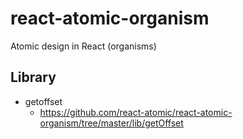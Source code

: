 # react-atomic-organism
Atomic design in React (organisms)

## Library
* getoffset
   * https://github.com/react-atomic/react-atomic-organism/tree/master/lib/getOffset

